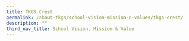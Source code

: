 ```yaml
---
title: TKGS Crest
permalink: /about-tkgs/school-vision-mission-n-values/tkgs-crest/
description: ""
third_nav_title: School Vision, Mission & Value
---
```

